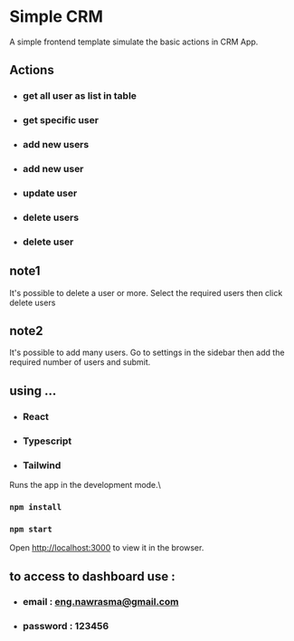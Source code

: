 # Simple CRM
A simple frontend template simulate the basic actions in CRM App.

## Actions
- ### get all user as list in table
- ### get specific user
- ### add new users
- ### add new user
- ### update user
- ### delete users
- ### delete user

## note1
It's possible to delete a user or more.
Select the required users then click delete users

## note2
It's possible to add many users.
Go to settings in the sidebar then add the required number of users and submit.


## using ...
- ### React
- ### Typescript
- ### Tailwind


Runs the app in the development mode.\
### `npm install`

### `npm start`

Open [http://localhost:3000](http://localhost:3000) to view it in the browser.


## to access to dashboard use :
- ### email : eng.nawrasma@gmail.com
- ### password : 123456



